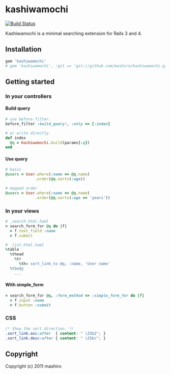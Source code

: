 # kashiwamochi

[![Build Status](https://secure.travis-ci.org/mashiro/kashiwamochi.png)](http://travis-ci.org/mashiro/kashiwamochi)

Kashiwamochi is a minimal searching extension for Rails 3 and 4.

## Installation

```ruby
gem 'kashiwamochi'
# gem 'kashiwamochi', :git => 'git://github.com/mashiro/kashiwamochi.git'
```

## Getting started

### In your controllers

#### Build query
```ruby
# use before_filter.
before_filter :build_query!, :only => [:index]

# or write directly.
def index
  @q = Kashiwamochi.build(params[:q])
end
```

#### Use query
```ruby
# basic
@users = User.where(:name => @q.name)
             .order(@q.sorts(:age))

# mapped order
@users = User.where(:name => @q.name)
             .order(@q.sorts(:age => 'years'))
```

### In your views

```ruby
# _search.html.haml
= search_form_for @q do |f|
  = f.text_field :name
  = f.submit

# _list.html.haml
%table
  %thead
    %tr
      %th= sort_link_to @q, :name, 'User name'
  %tbody
    ...
```

#### With simple_form

```ruby
= search_form_for @q, :form_method => :simple_form_for do |f|
  = f.input :name
  = f.button :submit
```

### CSS

```css
/* Show the sort direction. */
.sort_link.asc:after  { content: " \25b2"; }   
.sort_link.desc:after { content: " \25bc"; }   
```

## Copyright

Copyright (c) 2011 mashiro

